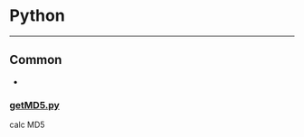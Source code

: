 # Python
---

## Common
+ 
### [getMD5.py](https://github.com/chocolatecoffee/Python/blob/master/Common/getMD5.py)
 calc MD5